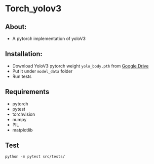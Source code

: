 # Torch_yolov3

## About:
- A pytorch implementation of yoloV3

## Installation:
- Download YoloV3 pytorch weight `yolo_body.pth` from [Google Drive](https://drive.google.com/file/d/1caOxmU3ZN7pcidamiVYjXjMPEQNqOCio/view?usp=sharing)
- Put it under `model_data` folder
- Run tests

## Requirements
- pytorch
- pytest
- torchvision
- numpy
- PIL
- matplotlib

## Test
    python -m pytest src/tests/
